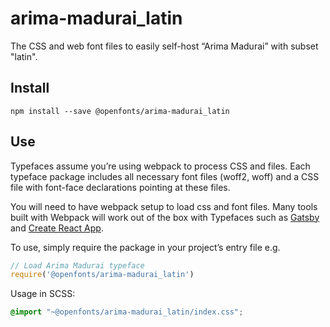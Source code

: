 
# arima-madurai_latin

The CSS and web font files to easily self-host “Arima Madurai” with subset "latin".

## Install

`npm install --save @openfonts/arima-madurai_latin`

## Use

Typefaces assume you’re using webpack to process CSS and files. Each typeface
package includes all necessary font files (woff2, woff) and a CSS file with
font-face declarations pointing at these files.

You will need to have webpack setup to load css and font files. Many tools built
with Webpack will work out of the box with Typefaces such as [Gatsby](https://github.com/gatsbyjs/gatsby)
and [Create React App](https://github.com/facebookincubator/create-react-app).

To use, simply require the package in your project’s entry file e.g.

```javascript
// Load Arima Madurai typeface
require('@openfonts/arima-madurai_latin')
```

Usage in SCSS:
```scss
@import "~@openfonts/arima-madurai_latin/index.css";
```
